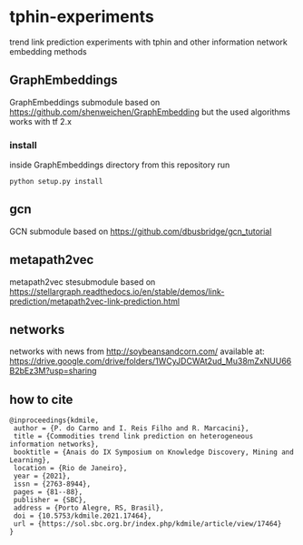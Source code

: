 # tphin-experiments
trend link prediction experiments with tphin and other information network embedding methods

## GraphEmbeddings
GraphEmbeddings submodule based on https://github.com/shenweichen/GraphEmbedding but the used algorithms works with tf 2.x
### install
inside GraphEmbeddings directory from this repository run
```
python setup.py install
```

## gcn
GCN submodule based on https://github.com/dbusbridge/gcn_tutorial

## metapath2vec
metapath2vec stesubmodule based on https://stellargraph.readthedocs.io/en/stable/demos/link-prediction/metapath2vec-link-prediction.html

## networks
networks with news from http://soybeansandcorn.com/ available at: https://drive.google.com/drive/folders/1WCyJDCWAt2ud_Mu38mZxNUU66B2bEz3M?usp=sharing

## how to cite
```
@inproceedings{kdmile,
 author = {P. do Carmo and I. Reis Filho and R. Marcacini},
 title = {Commodities trend link prediction on heterogeneous information networks},
 booktitle = {Anais do IX Symposium on Knowledge Discovery, Mining and Learning},
 location = {Rio de Janeiro},
 year = {2021},
 issn = {2763-8944},
 pages = {81--88},
 publisher = {SBC},
 address = {Porto Alegre, RS, Brasil},
 doi = {10.5753/kdmile.2021.17464},
 url = {https://sol.sbc.org.br/index.php/kdmile/article/view/17464}
}
```
